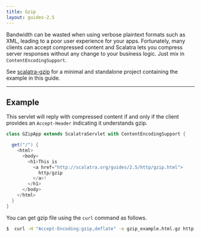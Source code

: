 ```yaml
---
title: Gzip
layout: guides-2.5
---
```


Bandwidth can be wasted when using verbose plaintext formats such as XML, leading
to a poor user experience for your apps.
Fortunately, many clients can accept compressed content and Scalatra lets you
compress server responses without any change to your business logic.
Just mix in `ContentEncodingSupport`.

<div class="alert alert-info">
  <span class="badge badge-info"><i class="glyphicon glyphicon-flag"></i></span>
  See
  <a href="{{site.examples}}http/scalatra-gzip">scalatra-gzip</a>
  for a minimal and standalone project containing the example in this guide.
</div>

---

## Example

This servlet will reply with compressed content if and only if the client provides
an `Accept-Header` indicating it understands gzip.

```scala
class GZipApp extends ScalatraServlet with ContentEncodingSupport {

  get("/") {
    <html>
      <body>
        <h1>This is
          <a href="http://scalatra.org/guides/2.5/http/gzip.html">
            http/gzip
          </a>!
        </h1>
      </body>
    </html>
  }
}
```

You can get gzip file using the `curl` command as follows.

```bash
$  curl -H "Accept-Encoding:gzip,deflate" -o gzip_example.html.gz http://localhost:8080
```
